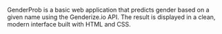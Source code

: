 GenderProb is a basic web application that predicts gender based on a given name using the Genderize.io API. The result is displayed in a clean, modern interface built with HTML and CSS.
